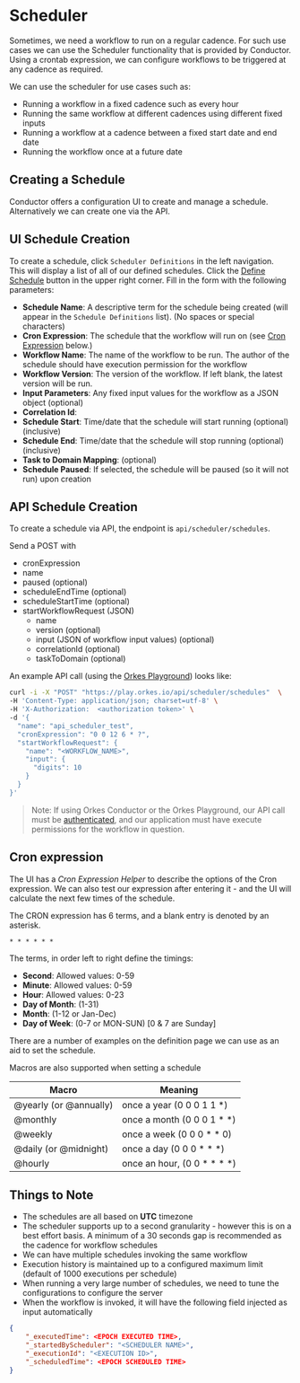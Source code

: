 # Scheduler

Sometimes, we need a workflow to run on a regular cadence. For such use cases we can use the Scheduler functionality that is provided by Conductor. Using a crontab expression, we can configure workflows to be triggered at any cadence as required. 

We can use the scheduler for use cases such as:

* Running a workflow in a fixed cadence such as every hour
* Running the same workflow at different cadences using different fixed inputs
* Running a workflow at a cadence between a fixed start date and end date
* Running the workflow once at a future date

## Creating a Schedule

Conductor offers a configuration UI to create and manage a schedule. Alternatively we can create one via the API.

##  UI Schedule Creation

To create a schedule, click ```Scheduler Definitions``` in the left navigation.  This will display a list of all of our defined schedules. Click the [Define Schedule](https://play.orkes.io/scheduler/newScheduleDef) button in the upper right corner.  Fill in the form with the following parameters:

* **Schedule Name**: A descriptive term for the schedule being created (will appear in the ```Schedule Definitions``` list). (No spaces or special characters)
* **Cron Expression**: The schedule that the workflow will run on (see [Cron Expression](#cron-expression) below.)
* **Workflow Name**:  The name of the workflow to be run. The author of the schedule should have execution permission for the workflow
* **Workflow Version**: The version of the workflow.  If left blank, the latest version will be run.
* **Input Parameters**: Any fixed input values for the workflow as a JSON object (optional)
* **Correlation Id**:  
* **Schedule Start**: Time/date that the schedule will start running (optional) (inclusive)
* **Schedule End**:  Time/date that the schedule will stop running (optional) (inclusive)
* **Task to Domain Mapping**: (optional)
* **Schedule Paused**: If selected, the schedule will be paused (so it will not run) upon creation 

## API Schedule Creation

To create a schedule via API, the endpoint is ```api/scheduler/schedules```.

Send a POST with 

* cronExpression
* name
* paused (optional)
* scheduleEndTime (optional)
* scheduleStartTime (optional)
* startWorkflowRequest (JSON)
    * name 
    * version (optional)
    * input (JSON of workflow input values) (optional)
    * correlationId (optional)
    * taskToDomain (optional)

An example API call (using the [Orkes Playground](https://play.orkes.io)) looks like:


```bash
curl -i -X "POST" "https://play.orkes.io/api/scheduler/schedules"  \
-H 'Content-Type: application/json; charset=utf-8' \
-H 'X-Authorization:  <authorization token>' \
-d '{
  "name": "api_scheduler_test",
  "cronExpression": "0 0 12 6 * ?",
  "startWorkflowRequest": {
    "name": "<WORKFLOW_NAME>",
    "input": {
      "digits": 10
    }
  }
}'
```

> Note: If using Orkes Conductor or the Orkes Playground, our API call must be [authenticated](https://orkes.io/content/docs/getting-started/concepts/access-control), and our application must have execute permissions for the workflow in question.

## Cron expression

The UI has a *Cron Expression Helper* to describe the options of the Cron expression. We can also test our expression after entering it - and the UI will calculate the next few times of the schedule.

The CRON expression has 6 terms, and a blank entry is denoted by an asterisk.

```
* * * * * *
```

The terms, in order left to right define the timings:

* **Second**: Allowed values: 0-59
* **Minute**: Allowed values: 0-59
* **Hour**: Allowed values: 0-23
* **Day of Month**: (1-31)
* **Month**: (1-12 or Jan-Dec)
* **Day of Week**: (0-7 or MON-SUN) [0 & 7 are Sunday]

There are a number of examples on the definition page we can use as an aid to set the schedule.

Macros are also supported when setting a schedule

|Macro	|Meaning|
| --- | ----------- |
|@yearly (or @annually)|once a year (0 0 0 1 1 *)|
|@monthly|once a month (0 0 0 1 * *)|
|@weekly|once a week (0 0 0 * * 0)|
|@daily (or @midnight)|once a day (0 0 0 * * *)|
|@hourly |once an hour, (0 0 * * * *)|

## Things to Note

* The schedules are all based on **UTC** timezone
* The scheduler supports up to a second granularity - however this is on a best effort basis. A minimum of a 30 seconds gap is recommended as the cadence for workflow schedules
* We can have multiple schedules invoking the same workflow
* Execution history is maintained up to a configured maximum limit (default of 1000 executions per schedule)
* When running a very large number of schedules, we need to tune the configurations to configure the server
* When the workflow is invoked, it will have the following field injected as input automatically
```json
{
    "_executedTime": <EPOCH EXECUTED TIME>,
    "_startedByScheduler": "<SCHEDULER NAME>",
    "_executionId": "<EXECUTION ID>",
    "_scheduledTime": <EPOCH SCHEDULED TIME>
}
```

